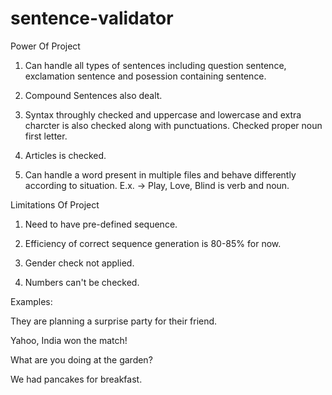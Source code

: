 # sentence-validator

Power Of Project

1. Can handle all types of sentences including question sentence, exclamation sentence and posession containing sentence.

2. Compound Sentences also dealt.

3. Syntax throughly checked and uppercase and lowercase and extra charcter is also checked along with punctuations. Checked proper noun first letter.

4. Articles is checked.

5. Can handle a word present in multiple files and behave differently according to situation.
   E.x. -> Play, Love, Blind is verb and noun.

Limitations Of Project

1. Need to have pre-defined sequence.

2. Efficiency of correct sequence generation is 80-85% for now.

3. Gender check not applied.

4. Numbers can't be checked.

Examples:

They are planning a surprise party for their friend.

Yahoo, India won the match!

What are you doing at the garden?

We had pancakes for breakfast.
